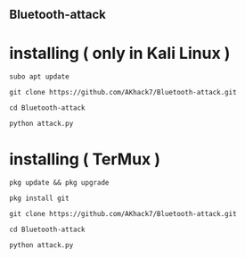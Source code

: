 ## Bluetooth-attack
# installing ( only in Kali Linux )

```
subo apt update
```
```
git clone https://github.com/AKhack7/Bluetooth-attack.git
```
```
cd Bluetooth-attack
```
```
python attack.py
```

# installing ( TerMux )

```
pkg update && pkg upgrade
```
```
pkg install git
```
```
git clone https://github.com/AKhack7/Bluetooth-attack.git
```
```
cd Bluetooth-attack
```
```
python attack.py
```
